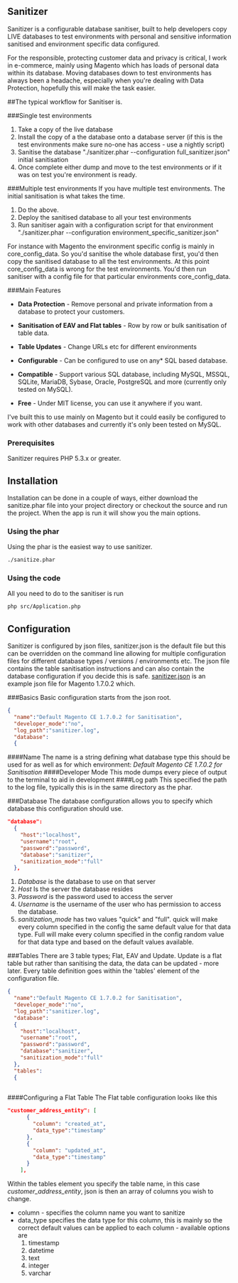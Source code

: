 ## Sanitizer
Sanitizer is a configurable database sanitiser, built to help developers copy LIVE databases to test environments with personal and sensitive information sanitised and environment specific data configured.

For the responsible, protecting customer data and privacy is critical, I work in e-commerce, mainly using Magento which has loads of personal data within its database.
Moving databases down to test environments has always been a headache, especially when you're dealing with Data Protection, hopefully this will make the task easier.


##The typical workflow for Sanitiser is.

###Single test environments
1. Take a copy of the live database
2. Install the copy of a the database onto a database server (if this is the test environments make sure no-one has access - use a nightly script)
3. Sanitise the database "./sanitizer.phar --configuration full_sanitizer.json" initial sanitisation
4. Once complete either dump and move to the test environments or if it was on test you're environment is ready.


###Multiple test environments
If you have multiple test environments. The initial sanitisation is what takes the time.
1. Do the above.
2. Deploy the sanitised database to all your test environments
3. Run sanitiser again with a configuration script for that environment "./sanitizer.phar --configuration environment_specific_sanitizer.json"

For instance with Magento the environment specific config is mainly in core_config_data. So you'd sanitise the whole database first, you'd then copy the sanitised database to all the test environments.
At this point core_config_data is wrong for the test environments. You'd then run sanitiser with a config file for that particular environments core_config_data.

###Main Features

* **Data Protection** - Remove personal and private information from a database to protect your customers.

* **Sanitisation of EAV and Flat tables** - Row by row or bulk sanitisation of table data.

* **Table Updates** - Change URLs etc for different environments

* **Configurable** - Can be configured to use on any* SQL based database.

* **Compatible** - Support various SQL database, including MySQL, MSSQL, SQLite, MariaDB, Sybase, Oracle, PostgreSQL and more (currently only tested on MySQL).

* **Free** - Under MIT license, you can use it anywhere if you want.

I've built this to use mainly on Magento but it could easily be configured to work with other databases and currently it's only been tested on MySQL.

### Prerequisites

Sanitizer requires PHP 5.3.x or greater.

## Installation

Installation can be done in a couple of ways, either download the sanitize.phar file into your project directory or checkout the source and run the project. When the app is run it will show you the main options.

### Using the phar
Using the phar is the easiest way to use sanitizer. 

```bash
./sanitize.phar
```

### Using the code
All you need to do to the sanitiser is run

```bash
php src/Application.php
```

## Configuration
Sanitizer is configured by json files, sanitizer.json is the default file but this can be overridden on the command line allowing for multiple configuration files for different database types / versions / environments etc. The json file contains the table sanitisation instructions and can also contain the database configuration if you decide this is safe. [sanitizer.json](sanitizer.json) is an example json file for Magento 1.7.0.2 which.

###Basics
Basic configuration starts from the json root. 

```json
{
  "name":"Default Magento CE 1.7.0.2 for Sanitisation",
  "developer_mode":"no",
  "log_path":"sanitizer.log",
  "database":
  {
```
####Name
The name is a string defining what database type this should be used for as well as for which environment: *Default Magento CE 1.7.0.2 for Sanitisation*
####Developer Mode
This mode dumps every piece of output to the terminal to aid in development
####Log path
This specified the path to the log file, typically this is in the same directory as the phar. 

###Database
The database configuration allows you to specify which database this configuration should use. 

```json
"database":
  {
    "host":"localhost",
    "username":"root",
    "password":"password",
    "database":"sanitizer",
    "sanitization_mode":"full"
  },
```

1. _Database_ is the database to use on that server
2. _Host_ Is the server the database resides
3. _Password_ is the password used to access the server
4. _Username_ is the username of the user who has permission to access the database. 
5. _sanitization_mode_ has two values "quick" and "full". quick will make every column specified in the config the same default value for that data type. Full will make every column specified in the config random value for that data type and based on the default values available.

###Tables
There are 3 table types; Flat, EAV and Update. Update is a flat table but rather than sanitising the data, the data can be updated - more later.
Every table definition goes within the 'tables' element of the configuration file. 

```json
{
  "name":"Default Magento CE 1.7.0.2 for Sanitisation",
  "developer_mode":"no",
  "log_path":"sanitizer.log",
  "database":
  {
    "host":"localhost",
    "username":"root",
    "password":"password",
    "database":"sanitizer",
    "sanitization_mode":"full"
  },
  "tables":
  {
   
```

####Configuring a Flat Table
The Flat table configuration looks like this
```json
"customer_address_entity": [
      {
        "column": "created_at",
        "data_type":"timestamp"
      },
      {
        "column": "updated_at",
        "data_type":"timestamp"
      }
    ],
```

Within the tables element you specify the table name, in this case *customer_address_entity*, json is then an array of columns you wish to change. 

* column - specifies the column name you want to sanitize
* data_type specifies the data type for this column, this is mainly so the correct default values can be applied to each column - available options are
   1. timestamp
   2. datetime
   3. text
   4. integer
   5. varchar


